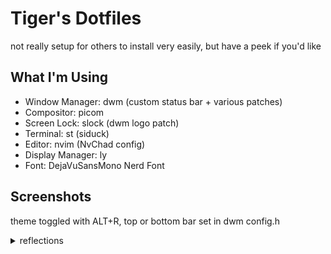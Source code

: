 # Tiger's Dotfiles
not really setup for others to install very easily, but have a peek if you'd like

## What I'm Using
- Window Manager: dwm (custom status bar + various patches)
- Compositor: picom
- Screen Lock: slock (dwm logo patch)
- Terminal: st (siduck)
- Editor: nvim (NvChad config)
- Display Manager: ly
- Font: DejaVuSansMono Nerd Font

## Screenshots
theme toggled with ALT+R, top or bottom bar set in dwm config.h
<details>
    <summary>reflections</summary>
    <img src="https://i.tigr.dev/lm005j0m.png">
<details>
  <summary>berserk</summary>
  <img src="https://i.tigr.dev/lelkaeni.png">
  <img src="https://i.tigr.dev/lelkaauq.png">
</details>
<details>
  <summary>cyborg</summary>
  <img src="https://i.tigr.dev/lekw3iuk.png">
  <img src="https://i.tigr.dev/lekw3b0y.png">
</details>
<details>
  <summary>edgerunners</summary>
  <img src="https://i.tigr.dev/leknbszq.png">
  <img src="https://i.tigr.dev/leknb497.png">
</details>
<details>
  <summary>evangelion</summary>
  <img src="https://i.tigr.dev/lekn4vye.png">
  <img src="https://i.tigr.dev/lekn6cv2.png">
</details>
<details>
  <summary>ouro-kronii-cyberpunk</summary>
  <img src="https://i.tigr.dev/leknelyg.png">
  <img src="https://i.tigr.dev/leknfeqd.png">
</details>
<details>
  <summary>windowsjp</summary>
  <img src="https://i.tigr.dev/lelkb0r7.png">
  <img src="https://i.tigr.dev/lelkbu8s.png">
</details>


## Vague Install Guide
- install picom, feh, nvim (and xsel for clipboard support), pulseaudio or pipewire(w/ pulseaudio support), and ly
- clone this repo into the ~/.config folder and cd into it
- rm -rf nvim/lua/custom && ln -s ../../nvcustom nvim/lua/custom
- ln -s dotfiles/nvim ~/.config/nvim
- replace NotoColorEmoji:pixelsize=10 with DejaVuSansM Nerd Font:pixelsize=12 in st/config.h
- change status and theme script path in dwm-flexipatch/config.h in the commands section
- make install st and dwm-flexipatch from this repo
- patch and install dmenu and slock using the patches and configs under patches/ and *.config.h 
- cp dwm.desktop /usr/share/xsessions/
- cp slock@.service /etc/systemd/system/ && sudo systemctl enable slock@[user] && sudo systemctl start slock@[user]
- block VT switching and prevent killing X
